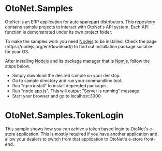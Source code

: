 # OtoNet.Samples
<p>
OtoNet is an ERP application for auto sparepart distributers. This repository contains sample projects to interact with OtoNet's API system.
Each API function is demonstrated under its own project folder.
</p>
<p>
To make the samples work you need <a href="https://nodejs.org/en/download/">Nodejs</a> to be installed.
Check the page (https://nodejs.org/en/download/) to find out installation package suitable for your OS.
</p>
<p>
After installing <a href="https://nodejs.org">Nodejs</a> and its package manager that is <a href="https://www.npmjs.com/">Npmjs</a>, follow the steps below.
</p>
<ul>
  <li>Simply download the desired sample on your desktop.</li>
  <li>Go to sample directory and run your commandline tool.</li>
  <li>Run "npm install" to install depended packages.</li>
  <li>Run "node app.js". This will output "Server is running" message.</li>
  <li>Start your browser and go to localhost:3000</li>
</ul>

# OtoNet.Samples.TokenLogin
<p>
This sample shows how you can achive a token based login to OtoNet's e-store application.
This is mostly required if you have another application and allow your dealers to switch from that application to OtoNet's e-store front-end.
</p>
